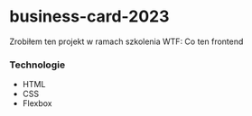 # business-card-2023

Zrobiłem ten projekt w ramach szkolenia WTF: Co ten frontend

### Technologie

- HTML
- CSS
- Flexbox
